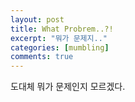 ```yaml
---
layout: post
title: What Probrem..?!
excerpt: "뭐가 문제지.."
categories: [mumbling]
comments: true
---
```


도대체 뭐가 문제인지 모르겠다.

